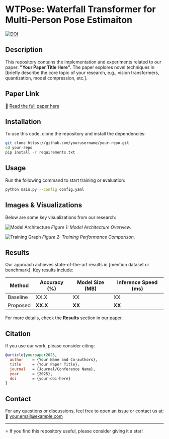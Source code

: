 # **WTPose: Waterfall Transformer for Multi-Person Pose Estimaiton**

[![DOI](https://img.shields.io/badge/DOI-Link-blue.svg)](your-paper-link-here)

## **Description**
This repository contains the implementation and experiments related to our paper: **"Your Paper Title Here"**. The paper explores novel techniques in [briefly describe the core topic of your research, e.g., vision transformers, quantization, model compression, etc.].

## **Paper Link**
📄 [Read the full paper here](your-paper-link-here)

## **Installation**
To use this code, clone the repository and install the dependencies:
```bash
git clone https://github.com/yourusername/your-repo.git
cd your-repo
pip install -r requirements.txt
```

## **Usage**
Run the following command to start training or evaluation:
```bash
python main.py --config config.yaml
```

## **Images & Visualizations**
Below are some key visualizations from our research:

![Model Architecture](path/to/your-image.png)
*Figure 1: Model Architecture Overview.*

![Training Graph](path/to/another-image.png)
*Figure 2: Training Performance Comparison.*

## **Results**
Our approach achieves state-of-the-art results in [mention dataset or benchmark]. Key results include:

| Method | Accuracy (%) | Model Size (MB) | Inference Speed (ms) |
|--------|-------------|----------------|----------------------|
| Baseline | XX.X | XX | XX |
| Proposed | **XX.X** | **XX** | **XX** |

For more details, check the **Results** section in our paper.

## **Citation**
If you use our work, please consider citing:
```bibtex
@article{yourpaper2025,
  author    = {Your Name and Co-authors},
  title     = {Your Paper Title},
  journal   = {Journal/Conference Name},
  year      = {2025},
  doi       = {your-doi-here}
}
```

## **Contact**
For any questions or discussions, feel free to open an issue or contact us at:
📧 your.email@example.com

---
⭐ If you find this repository useful, please consider giving it a star!
